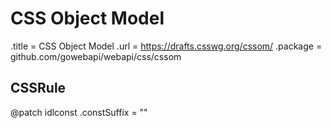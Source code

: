 # CSS Object Model

.title = CSS Object Model
.url = <https://drafts.csswg.org/cssom/>
.package = github.com/gowebapi/webapi/css/cssom

## CSSRule

@patch idlconst
.constSuffix = ""
